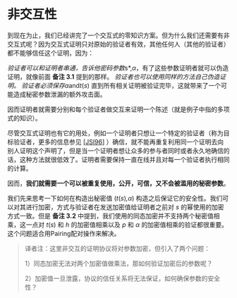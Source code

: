 # 非交互性

到现在为止，我们已经讲完了一个交互式的零知识方案。但为什么我们还需要有非交互式呢？因为交互式证明只对原始的验证者有效，其他任何人（其他的验证者）都不能够信任这个证明，因为：

*验证者可以和证明者串通，告诉他密码参数*s*,*α*，有了这些参数证明者就可以伪造证明，就像前面  **备注 3.1** 提到的那样。
*验证者也可以使用同样的方法自己伪造证明。
*验证者必须保存*α*and*t*(*s*) 直到所有相关证明被验证完毕，这就带来了一个可能造成秘密参数泄漏的额外攻击面。

因而证明者就需要分别和每个验证者做交互来证明一个陈述（就是例子中指的多项式的知识）。

尽管交互式证明也有它的用处，例如一个证明者只想让一个特定的验证者（称为目标验证者，更多的信息参见 [[JSI96](https://medium.com/@imolfar/why-and-how-zk-snark-works-3-non-interactivity-distributed-setup-c0310c0e5d1c#4b56)] ）确信，就不能再重复利用同一个证明去向别人证明这个声明了，但是当一个证明者想让众多的参与者同时或者永久地确信的话，这种方法就很低效了。证明者需要保持一直在线并且对每一个验证者执行相同的计算。

因而，**我们就需要一个可以被重复使用，公开，可信，又不会被滥用的秘密参数**。

我们先来思考一下如何在构造出秘密值 (*t*(*s*)*,α*) 构造之后保证它的安全性。我们可以对其进行加密，方式与验证者在发送加密值给证明者之前对 *s* 的幂使用的加密方式一致。但是 **备注 3.2** 中提到，我们使用的同态加密并不支持两个秘密值相乘，这一点对 *t*(*s*) 和 *h* 的加密值相乘以及 *p* 和 *α* 的加密值相乘的验证都很重要。这个问题适合用Pairing配对操作来解决。

> 译者注：这里非交互的证明协议将对参数加密，但引入了两个问题：
>
> 1）同态加密无法对两个加密值做乘法，那如何验证加密后的参数呢？
>
> 2）加密值一旦泄露，协议的信任关系将无法保证，如何确保参数的安全性？
